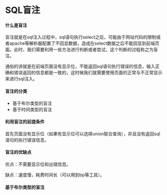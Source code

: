 # SQL盲注

#### 什么是盲注

盲注就是在sql注入过程中，sql语句执行select之后，可能由于网站代码的限制或者apache等解析器配置了不回显数据，造成在select数据之后不能回显到前端页面。此时，我们需要利用一些方法进行判断或者尝试，这个判断的过程称之为盲注。

通俗的讲就是在前端页面没有显示位，不能返回sql语句执行错误的信息，输入正确和错误返回的信息都是一致的，这时候我们就需要使用页面的正常与不正常显示来进行sql注入。

#### 盲注的分类

- 基于布尔类型的盲注
- 基于时间类型的盲注

#### 利用盲注的前提条件

首先页面没有显示位（如果有显示位可以选择union联合查询），并且没有返回sql语句的执行错误信息。

#### 盲注的优缺点

优点：不需要显示位和出错信息。

缺点：速度慢，耗费时间长（可以用到bp等工具）。

#### 基于布尔类型的盲注